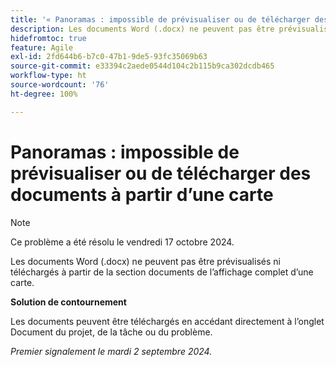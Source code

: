 ```yaml
---
title: '« Panoramas : impossible de prévisualiser ou de télécharger des documents à partir d’une carte »'
description: Les documents Word (.docx) ne peuvent pas être prévisualisés ni téléchargés à partir de la section de documents du mode Carte détaillée.
hidefromtoc: true
feature: Agile
exl-id: 2fd644b6-b7c0-47b1-9de5-93fc35069b63
source-git-commit: e33394c2aede0544d104c2b115b9ca302dcdb465
workflow-type: ht
source-wordcount: '76'
ht-degree: 100%

---
```


# Panoramas : impossible de prévisualiser ou de télécharger des documents à partir d’une carte

>[!NOTE]
>
>Ce problème a été résolu le vendredi 17 octobre 2024.

Les documents Word (.docx) ne peuvent pas être prévisualisés ni téléchargés à partir de la section documents de l’affichage complet d’une carte.

**Solution de contournement**

Les documents peuvent être téléchargés en accédant directement à l’onglet Document du projet, de la tâche ou du problème.

_Premier signalement le mardi 2 septembre 2024._

